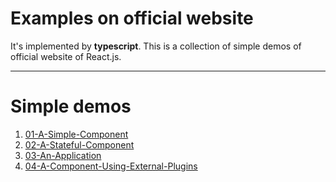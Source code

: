Examples on official website
===================

It's implemented by **typescript**. This is a collection of simple demos of official website of React.js.

-------------------

Simple demos
============

  1. [01-A-Simple-Component](https://tonypythoneer.github.io/react-lab/examples-on-official-website/01-A-Simple-Component/hello.html)
  2. [02-A-Stateful-Component](https://tonypythoneer.github.io/react-lab/examples-on-official-website/02-A-Stateful-Component/timer.html)
  3. [03-An-Application](https://tonypythoneer.github.io/react-lab/examples-on-official-website/03-An-Application/app.html)
  4. [04-A-Component-Using-External-Plugins](https://tonypythoneer.github.io/react-lab/examples-on-official-website/04-A-Component-Using-External-Plugins/app.html)


